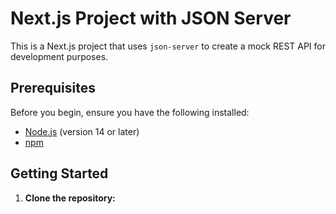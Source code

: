 # Next.js Project with JSON Server

This is a Next.js project that uses `json-server` to create a mock REST API for development purposes.

## Prerequisites

Before you begin, ensure you have the following installed:

- [Node.js](https://nodejs.org/) (version 14 or later)
- [npm](https://www.npmjs.com/)

## Getting Started

1. **Clone the repository:**

   ```bash https://github.com/ibrahim23dev/Assingment_Task.git
  
